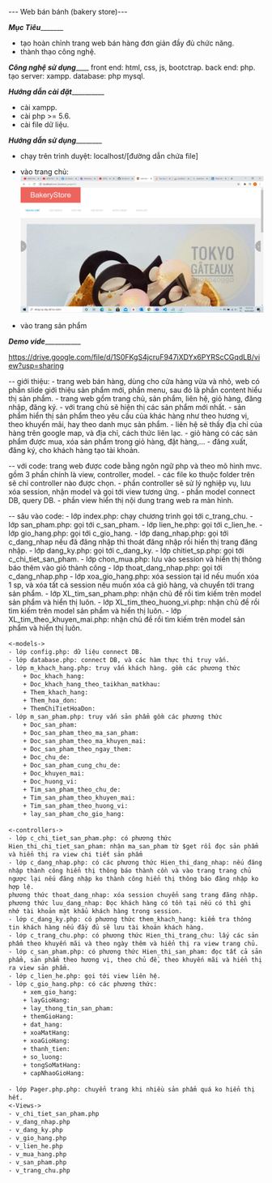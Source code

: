 --- Web bán bánh (bakery store)---

_______________Mục Tiêu______________________

- tạo hoàn chỉnh trang web bán hàng đơn giản đầy đủ chức năng.
- thành thạo công nghệ.

_______________Công nghệ sử dụng___________________
front end: html, css, js, bootctrap.
back end: php.
tạo server: xampp.
database: php mysql.

_______________Hướng dẫn cài đặt_________________________

- cài xampp.
- cài php >= 5.6.
- cài file dữ liệu.

_______________Hướng dẫn sử dụng_______________________

- chạy trên trình duyệt: localhost/[đường dẫn chứa file]

- vào trang chủ:
![alt text](media/head.png)

- vào trang sản phẩm


_______________Demo vide__________________________


https://drive.google.com/file/d/1S0FKgS4jcruF947iXDYx6PYRScCGqdLB/view?usp=sharing


-- giới thiệu:
    - trang web bán hàng, dùng cho cửa hàng vừa và nhỏ, web có phần slide giới thiệu sản phẩm mới, phần menu, sau đó là phần content hiểu thị sản phẩm.
    - trang web gồm trang chủ, sản phẩm, liên hệ, giỏ hàng, đăng nhập, đăng ký.
    - với trang chủ sẽ hiện thị các sản phẩm mới nhất.
    - sản phẩm hiển thị sản phẩm theo yêu cầu của khác hàng như theo hương vị, theo khuyến mãi, hay theo danh mục sản phẩm.
    - liên hệ sẽ thấy địa chỉ của hàng trên google map, và địa chỉ, cách thức liên lạc.
    - giỏ hàng có các sản phẩm được mua, xóa sản phẩm trong giỏ hàng, đặt hàng,...
    - đăng xuất, đăng ký, cho khách hàng tạo tài khoản.

-- với code:
    trang web được code bằng ngôn ngữ php và theo mô hình mvc.
    gồm 3 phần chính là view, controller, model.
    - các file ko thuộc folder trên sẽ chỉ controller nào được chọn.
    - phần controller sẽ sử lý nghiệp vụ, lưu xóa session, nhận model và gọi tới view tương ứng.
    - phần model connect DB, query DB.
    - phần view hiển thị nội dung trang web ra màn hình.

-- sâu vào code:
    - lớp index.php: chạy chương trình gọi tới c_trang_chu.
    - lớp san_pham.php: gọi tới c_san_pham.
    - lớp lien_he.php: gọi tới c_lien_he.
    - lớp gio_hang.php: gọi tới c_gio_hang.
    - lớp dang_nhap.php: gọi tới c_dang_nhap nếu đã đăng nhập thì thoát đăng nhập rồi hiển thị trang đăng nhập.
    - lớp dang_ky.php: gọi tới c_dang_ky.
    - lớp chitiet_sp.php: gọi tới c_chi_tiet_san_pham.
    - lớp chon_mua.php: lưu vào session và hiển thị thông báo thêm vào giỏ thành công
    - lớp thoat_dang_nhap.php: gọi tới c_dang_nhap.php
    - lớp xoa_gio_hang.php: xóa session tại id nếu muốn xóa 1 sp, và xóa tất cả session nếu muốn xóa cả giỏ hàng, và chuyển tới trang sản phẩm.
    - lớp XL_tim_san_pham.php: nhận chủ đề rồi tìm kiếm trên model sản phẩm và hiển thị luôn.
    - lớp XL_tim_theo_huong_vi.php: nhận chủ đề rồi tìm kiếm trên model sản phẩm và hiển thị luôn.
    - lớp XL_tim_theo_khuyen_mai.php: nhận chủ đề rồi tìm kiếm trên model sản phẩm và hiển thị luôn.

    <-models->
    - lớp config.php: dữ liệu connect DB.
    - lớp database.php: connect DB, và các hàm thực thi truy vấn.
    - lớp m_khach_hang.php: truy vấn khách hàng. gồm các phương thức
        + Doc_khach_hang:
        + Doc_khach_hang_theo_taikhan_matkhau:
        + Them_khach_hang:
        + Them_hoa_don:
        + ThemChiTietHoaDon:
    - lớp m_san_pham.php: truy vấn sản phẩm gồm các phương thức
        + Doc_san_pham:
        + Doc_san_pham_theo_ma_san_pham:
        + Doc_san_pham_theo_ma_khuyen_mai:
        + Doc_san_pham_theo_ngay_them:
        + Doc_chu_de:
        + Doc_san_pham_cung_chu_de:
        + Doc_khuyen_mai:
        + Doc_huong_vi:
        + Tim_san_pham_theo_chu_de:
        + Tim_san_pham_theo_khuyen_mai:
        + Tim_san_pham_theo_huong_vi:
        + lay_san_pham_cho_gio_hang:
    
    <-controllers->
    - lớp c_chi_tiet_san_pham.php: có phương thức Hien_thi_chi_tiet_san_pham: nhận ma_san_pham từ $get rồi đọc sản phẩm và hiển thị ra view chi tiết sản phẩm
    - lớp c_dang_nhap.php: có các phương thức Hien_thi_dang_nhap: nếu đăng nhập thành công hiển thị thông báo thành cồn và vào trang trang chủ ngược lại nếu đăng nhập ko thành công hiển thị thông báo đăng nhập ko hợp lệ.
    phương thức thoat_dang_nhap: xóa session chuyển sang trang đăng nhập.
    phương thức luu_dang_nhap: Đọc khách hàng có tồn tại nếu có thì ghi nhớ tài khoản mật khẩu khách hàng trong session.
    - lớp c_dang_ky.php: có phương thức them_khach_hang: kiểm tra thông tin khách hàng nếu đầy đủ sẽ lưu tài khoản khách hàng.
    - lớp c_trang_chu.php: có phương thức Hien_thi_trang_chu: lấy các sản phẩm theo khuyến mãi và theo ngày thêm và hiển thị ra view trang chủ.
    - lớp c_san_pham.php: có phương thức Hien_thi_san_pham: đọc tất cả sản phẩm, sản phẩm theo hương vị, theo chủ đề, theo khuyến mãi và hiển thị ra view sản phẩm.
    - lớp c_lien_he.php: gọi tới view liên hệ.
    - lớp c_gio_hang.php: có các phương thức:
        + xem_gio_hang:
        + layGioHang:
        + lay_thong_tin_san_pham:
        + themGioHang:
        + dat_hang:
        + xoaMatHang:
        + xoaGioHang:
        + thanh_tien:
        + so_luong:
        + tongSoMatHang:
        + capNhaoGioHang:

    - lớp Pager.php.php: chuyển trang khi nhiều sản phẩm quá ko hiển thị hết.
    <-Views->
    - v_chi_tiet_san_pham.php
    - v_dang_nhap.php
    - v_dang_ky.php
    - v_gio_hang.php
    - v_lien_he.php
    - v_mua_hang.php
    - v_san_pham.php
    - v_trang_chu.php